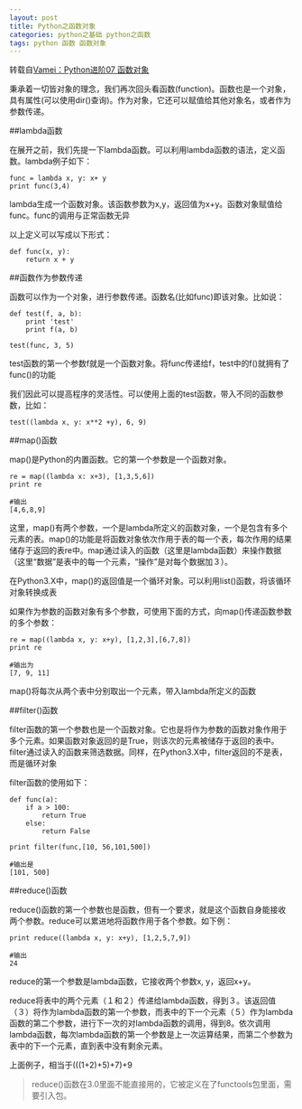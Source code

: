 ```yaml
---
layout: post
title: Python之函数对象
categories: python之基础 python之函数
tags: python 函数 函数对象
---
```


转载自[Vamei：Python进阶07 函数对象](http://www.cnblogs.com/vamei/archive/2012/07/10/2582772.html)

秉承着一切皆对象的理念，我们再次回头看函数(function)。函数也是一个对象，具有属性(可以使用dir()查询)。作为对象，它还可以赋值给其他对象名，或者作为参数传递。

##lambda函数

在展开之前，我们先提一下lambda函数。可以利用lambda函数的语法，定义函数。lambda例子如下：

```
func = lambda x, y: x+ y
print func(3,4)
```

lambda生成一个函数对象。该函数参数为x,y，返回值为x+y。函数对象赋值给func。func的调用与正常函数无异

以上定义可以写成以下形式：

```
def func(x, y):
    return x + y
```

##函数作为参数传递

函数可以作为一个对象，进行参数传递。函数名(比如func)即该对象。比如说：

```
def test(f, a, b):
    print 'test'
    print f(a, b)

test(func, 3, 5)
```

test函数的第一个参数f就是一个函数对象。将func传递给f，test中的f()就拥有了func()的功能

我们因此可以提高程序的灵活性。可以使用上面的test函数，带入不同的函数参数，比如：

```
test((lambda x, y: x**2 +y), 6, 9)
```

##map()函数

map()是Python的内置函数。它的第一个参数是一个函数对象。

```
re = map((lambda x: x+3), [1,3,5,6])
print re

#输出
[4,6,8,9]
```

这里，map()有两个参数，一个是lambda所定义的函数对象，一个是包含有多个元素的表。map()的功能是将函数对象依次作用于表的每一个表，每次作用的结果储存于返回的表re中。map通过读入的函数（这里是lambda函数）来操作数据（这里“数据”是表中的每一个元素，“操作”是对每个数据加３）。

在Python3.X中，map()的返回值是一个循环对象。可以利用list()函数，将该循环对象转换成表

如果作为参数的函数对象有多个参数，可使用下面的方式，向map()传递函数参数的多个参数：

```
re = map((lambda x, y: x+y), [1,2,3],[6,7,8])
print re

#输出为
[7, 9, 11]
```

map()将每次从两个表中分别取出一个元素，带入lambda所定义的函数

##filter()函数

filter函数的第一个参数也是一个函数对象。它也是将作为参数的函数对象作用于多个元素。如果函数对象返回的是True，则该次的元素被储存于返回的表中。filter通过读入的函数来筛选数据。同样，在Python3.X中，filter返回的不是表，而是循环对象

filter函数的使用如下：

```
def func(a):
    if a > 100:
        return True
    else:
        return False
        
print filter(func,[10, 56,101,500])

#输出是
[101, 500]
```

##reduce()函数

reduce()函数的第一个参数也是函数，但有一个要求，就是这个函数自身能接收两个参数。reduce可以累进地将函数作用于各个参数。如下例：

```
print reduce((lambda x, y: x+y), [1,2,5,7,9])

#输出
24
```

reduce的第一个参数是lambda函数，它接收两个参数x, y，返回x+y。

reduce将表中的两个元素（１和２）传递给lambda函数，得到３。该返回值（３）将作为lambda函数的第一个参数，而表中的下一个元素（５）作为lambda函数的第二个参数，进行下一次的对lambda函数的调用，得到8。依次调用lambda函数，每次lambda函数的第一个参数是上一次运算结果，而第二个参数为表中的下一个元素，直到表中没有剩余元素。

上面例子，相当于(((1+2)+5)+7)+9

>reduce()函数在3.0里面不能直接用的，它被定义在了functools包里面，需要引入包。
